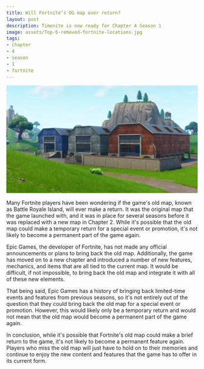 ```yaml
---
title: Will Fortnite’s OG map ever return?
layout: post
description: Timenite is now ready for Chapter 4 Season 1
image: assets/Top-5-removed-fortnite-locations.jpg
tags:
- chapter
- 4
- season
- 1
- fortnite
---
```


![](/assets/Top-5-removed-fortnite-locations.jpg)

Many Fortnite players have been wondering if the game's old map, known as Battle Royale Island, will ever make a return. It was the original map that the game launched with, and it was in place for several seasons before it was replaced with a new map in Chapter 2. While it's possible that the old map could make a temporary return for a special event or promotion, it's not likely to become a permanent part of the game again.


Epic Games, the developer of Fortnite, has not made any official announcements or plans to bring back the old map. Additionally, the game has moved on to a new chapter and introduced a number of new features, mechanics, and items that are all tied to the current map. It would be difficult, if not impossible, to bring back the old map and integrate it with all of these new elements.


That being said, Epic Games has a history of bringing back limited-time events and features from previous seasons, so it's not entirely out of the question that they could bring back the old map for a special event or promotion. However, this would likely only be a temporary return and would not mean that the old map would become a permanent part of the game again.


 In conclusion, while it's possible that Fortnite's old map could make a brief return to the game, it's not likely to become a permanent feature again. Players who miss the old map will just have to hold on to their memories and continue to enjoy the new content and features that the game has to offer in its current form.
